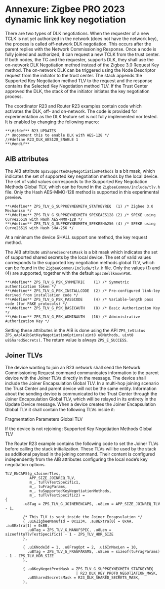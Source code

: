 # Annexure: Zigbee PRO 2023 dynamic link key negotiation 

There are two types of DLK negotiations. When the requester of a new TCLK is not yet authorized in the network \(does not have the network key\), the process is called off-network DLK negotiation. This occurs after the parent replies with the Network Commissioning Response. Once a node is fully joined and authorized, it can request a new TCLK from the trust center. If both nodes, the TC and the requester, supports DLK, they shall use the on-network DLK Negotiation method instead of the Zigbee 3.0 Request Key method. The on-network DLK can be triggered using the Node Descriptor request from the initiator to the trust center. The stack appends the Supported Key Negotiation method TLV to the request and the response contains the Selected Key Negotiation method TLV. If the Trust Center approved the DLK, the stack of the initiator initiates the key negotiation process.

The coordinator R23 and Router R23 examples contain code which activates the DLK, off- and on-network. The code is provided for experimentation as the DLK feature set is not fully implemented nor tested. It is enabled by changing the following macro:

```
**\#ifdef** R23_UPDATES 
/* Uncomment this to enable DLK with AES-128 */
//#define R23_DLK_AES128_ENABLE 1
**\#endif**
```

## AIB attributes

The AIB attribute `apsSupportedKeyNegotiationMethods` is a bit mask, which indicates the set of supported key negotiation methods by the local device. The set of valid values corresponds to the Supported Key Negotiation Methods Global TLV, which can be found in the `ZigbeeCommon/Include/tlv.h` file. Only the Hash AES-MMO-128 method is supported in this experimental preview.

```
**\#define** ZPS_TLV_G_SUPPKEYNEGMETH_STATKEYREQ  (1) /* Zigbee 3.0 Mechanism */
**\#define** ZPS_TLV_G_SUPPKEYNEGMETH_SPEKEAES128 (2) /* SPEKE using Curve25519 with Hash AES-MMO-128 */
**\#define** ZPS_TLV_G_SUPPKEYNEGMETH_SPEKESHA256 (4) /* SPEKE using Curve25519 with Hash SHA-256 */
```

At a minimum the device SHALL support one method, the key request method.

The AIB attribute `u8SharedSecretsMask` is a bit mask which indicates the set of supported shared secrets by the local device. The set of valid values corresponds to the supported key negotiation methods global TLV, which can be found in the `ZigbeeCommon/Include/tlv.h` file. Only the values \(1\) and \(4\) are supported, together with the default `apscWellknownPSK`.

```
**\#define** ZPS_TLV_G_PSK_SYMMETRIC    (1) /* Symmetric authentication token */
**\#define** ZPS_TLV_G_PSK_INSTALLCODE  (2) /* Pre-configured link-ley derived from installation code */
**\#define** ZPS_TLV_G_PSK_PASSCODE     (4) /* Variable-length pass code (for PAKE protocols) */
**\#define** ZPS_TLV_G_PSK_BASICAUTH    (8) /* Basic Authorization Key */
**\#define** ZPS_TLV_G_PSK_ADMINAUTH   (16) /* Administrative Authorization Key */
```

Setting these attributes in the AIB is done using the API `ZPS_teStatus ZPS_eAplAibSetKeyNegotiationOptions(uint8 u8Methods, uint8 u8SharedSecrets)`. The return value is always `ZPS_E_SUCCESS`.

## Joiner TLVs 

The device wanting to join an R23 network shall send the Network Commissioning Request command communicates information to the parent device with the Joiner TLVs directly in the message. The device shall include the Joiner Encapsulation Global TLV. In a multi-hop joining scenario the Trust Center and parent device will not be the same entity. Information about the sending device is communicated to the Trust Center through the Joiner Encapsulation Global TLV, which will be relayed in its entirety in the Update Device message. When a device creates the Joiner Encapsulation Global TLV it shall contain the following TLVs inside it:

Fragmentation Parameters Global TLV

If the device is not rejoining: Supported Key Negotiation Methods Global TLV

The Router R23 example contains the following code to set the Joiner TLVs before calling the stack initialization. These TLVs will be used by the stack as additional payload in the joining command. Their content is configured independently from the AIB attributes configuring the local node’s key negotiation options.

```
TLV_ENCAPS(g_sJoinerTlvs,
           APP_SIZE_JOINREQ_TLV,
           m_, tuTlvTestSpecific1,
           m_, tuFragParams,
           m_, tuSupportedKeyNegotiationMethods,
           m_, tuTlvTestSpecific2) =
{
        .u8Tag = ZPS_TLV_G_JOINERENCAPS, .u8Len = APP_SIZE_JOINREQ_TLV - 1,

        /* This TLV is sent inside the Joiner Encapsulation */
        { .u16ZigbeeManufId = 0x1234, .au8Extra[0] = 0xAA, .au8Extra[1] = 0xBB,
          .u8Tag = ZPS_TLV_G_MANUFSPEC, .u8Len = sizeof(tuTlvTestSpecific1) - 1 - ZPS_TLV_HDR_SIZE
        },

        { .u16NodeId = 1, .u8FragOpt = 2, .u16InMaxLen = 10,
          .u8Tag = ZPS_TLV_G_FRAGPARAMS, .u8Len = sizeof(tuFragParams) - 1 - ZPS_TLV_HDR_SIZE
        },

        { .u8KeyNegotProtMask = ZPS_TLV_G_SUPPKEYNEGMETH_STATKEYREQ
                                | R23_DLK_KEY_PROTO_NEGOTIATION_MASK,
          .u8SharedSecretsMask = R23_DLK_SHARED_SECRETS_MASK,
        ),
```

